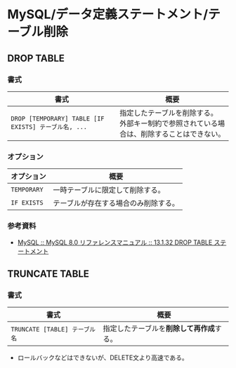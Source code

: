 # MySQL/データ定義ステートメント/テーブル削除

## DROP TABLE

### 書式

| 書式                                                 | 概要                                                         |
| ---------------------------------------------------- | ------------------------------------------------------------ |
| `DROP [TEMPORARY] TABLE [IF EXISTS] テーブル名, ...` | 指定したテーブルを削除する。<br />外部キー制約で参照されている場合は、削除することはできない。 |

### オプション

| オプション  | 概要                                 |
| ----------- | ------------------------------------ |
| `TEMPORARY` | 一時テーブルに限定して削除する。     |
| `IF EXISTS` | テーブルが存在する場合のみ削除する。 |

### 参考資料

- [MySQL :: MySQL 8.0 リファレンスマニュアル :: 13.1.32 DROP TABLE ステートメント](https://dev.mysql.com/doc/refman/8.0/ja/drop-table.html)

## TRUNCATE TABLE

### 書式

| 書式                         | 概要                         |
| ---------------------------- | ---------------------------- |
| `TRUNCATE [TABLE] テーブル名` | 指定したテーブルを**削除して再作成**する。 |

- ロールバックなどはできないが、DELETE文より高速である。
